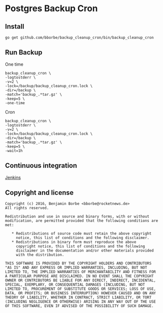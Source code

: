 # Postgres Backup Cron

## Install

`go get github.com/bborbe/backup_cleanup_cron/bin/backup_cleanup_cron`

## Run Backup

One time

```
backup_cleanup_cron \
-logtostderr \
-v=2 \
-lock=/backup/backup_cleanup_cron.lock \
-dir=/backup \
-match='backup_.*tar.gz' \
-keep=5 \
-one-time
```

Cron

```
backup_cleanup_cron \
-logtostderr \
-v=2 \
-lock=/backup/backup_cleanup_cron.lock \
-dir=/backup \
-match='backup_.*tar.gz' \
-keep=5 \
-wait=1h
```

## Continuous integration

[Jenkins](https://jenkins.benjamin-borbe.de/job/Go-Backup-Cleanup-Cron/)

## Copyright and license

    Copyright (c) 2016, Benjamin Borbe <bborbe@rocketnews.de>
    All rights reserved.
    
    Redistribution and use in source and binary forms, with or without
    modification, are permitted provided that the following conditions are
    met:
    
       * Redistributions of source code must retain the above copyright
         notice, this list of conditions and the following disclaimer.
       * Redistributions in binary form must reproduce the above
         copyright notice, this list of conditions and the following
         disclaimer in the documentation and/or other materials provided
         with the distribution.

    THIS SOFTWARE IS PROVIDED BY THE COPYRIGHT HOLDERS AND CONTRIBUTORS
    "AS IS" AND ANY EXPRESS OR IMPLIED WARRANTIES, INCLUDING, BUT NOT
    LIMITED TO, THE IMPLIED WARRANTIES OF MERCHANTABILITY AND FITNESS FOR
    A PARTICULAR PURPOSE ARE DISCLAIMED. IN NO EVENT SHALL THE COPYRIGHT
    OWNER OR CONTRIBUTORS BE LIABLE FOR ANY DIRECT, INDIRECT, INCIDENTAL,
    SPECIAL, EXEMPLARY, OR CONSEQUENTIAL DAMAGES (INCLUDING, BUT NOT
    LIMITED TO, PROCUREMENT OF SUBSTITUTE GOODS OR SERVICES; LOSS OF USE,
    DATA, OR PROFITS; OR BUSINESS INTERRUPTION) HOWEVER CAUSED AND ON ANY
    THEORY OF LIABILITY, WHETHER IN CONTRACT, STRICT LIABILITY, OR TORT
    (INCLUDING NEGLIGENCE OR OTHERWISE) ARISING IN ANY WAY OUT OF THE USE
    OF THIS SOFTWARE, EVEN IF ADVISED OF THE POSSIBILITY OF SUCH DAMAGE.
